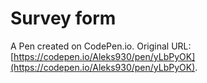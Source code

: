 # Survey form

A Pen created on CodePen.io. Original URL: [https://codepen.io/Aleks930/pen/yLbPyOK](https://codepen.io/Aleks930/pen/yLbPyOK).


